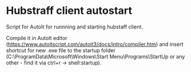 # Hubstraff client autostart

Script for AutoIt for runnning and starting hubstaff client. 

Compile it in AutoIt editor (https://www.autoitscript.com/autoit3/docs/intro/compiler.htm) and insert shortcut for  new  .exe file to the startup folder (C:\ProgramData\Microsoft\Windows\Start Menu\Programs\StartUp or any other - find it via ctrl+r -> shell:startup). 
